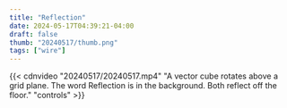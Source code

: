 ```yaml
---
title: "Reflection"
date: 2024-05-17T04:39:21-04:00
draft: false
thumb: "20240517/thumb.png"
tags: ["wire"]
---
```

{{< cdnvideo "20240517/20240517.mp4" "A vector cube rotates above a grid plane. The word Reflection is in the background. Both reflect off the floor." "controls" >}}

